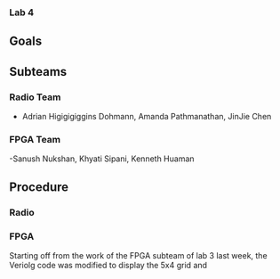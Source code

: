 ### Lab 4

## Goals

## Subteams

### Radio Team
- Adrian Higigigiggins Dohmann, Amanda Pathmanathan, JinJie Chen
### FPGA Team
-Sanush Nukshan, Khyati Sipani, Kenneth Huaman
## Procedure
### Radio

### FPGA



Starting off from the work of the FPGA subteam of lab 3 last week, the Veriolg code was modified to display the 5x4 grid and 
